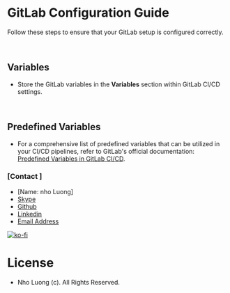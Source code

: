 # GitLab Configuration Guide
Follow these steps to ensure that your GitLab setup is configured correctly.

<br>

## Variables

- Store the GitLab variables in the **Variables** section within GitLab CI/CD settings.

<br>

## Predefined Variables

- For a comprehensive list of predefined variables that can be utilized in your CI/CD pipelines, refer to GitLab's official documentation: [Predefined Variables in GitLab CI/CD](https://docs.gitlab.com/ee/ci/variables/predefined_variables.html).

### [Contact ]
* [Name: nho Luong]
* [Skype](luongutnho_skype)
* [Github](https://github.com/nholuongut/)
* [Linkedin](https://www.linkedin.com/in/nholuong/)
* [Email Address](luongutnho@hotmail.com) 

[![ko-fi](https://ko-fi.com/img/githubbutton_sm.svg)](https://ko-fi.com/nholuong)

# License
* Nho Luong (c). All Rights Reserved.

